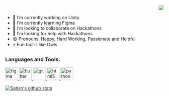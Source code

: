  <img align="right" src="https://i.ibb.co/5YHKsns/header.png"> <br>

- 🔭 I’m currently working on Unity
- 🌱 I’m currently learning Figma
- 👯 I’m looking to collaborate on Hackathons
- 🤔 I’m looking for help with Hackathons
- 😄 Pronouns: Happy, Hard Working, Passionate and Helpful
- ⚡ Fun fact: I like Owls

<h3 align="left">Languages and Tools:</h3>
<p align="left"> <a href="https://www.figma.com/" target="_blank"> <img src="https://www.vectorlogo.zone/logos/figma/figma-icon.svg" alt="figma" width="40" height="40"/> </a> <a href="https://flutter.dev" target="_blank"> <img src="https://www.vectorlogo.zone/logos/flutterio/flutterio-icon.svg" alt="flutter" width="40" height="40"/> </a> <a href="https://git-scm.com/" target="_blank"> <img src="https://www.vectorlogo.zone/logos/git-scm/git-scm-icon.svg" alt="git" width="40" height="40"/> </a> <a href="https://www.w3.org/html/" target="_blank"> <img src="https://image.flaticon.com/icons/png/512/1216/1216733.png" alt="html5" width="40" height="40"/> </a> <a href="https://www.python.org" target="_blank"> <img src="https://cdn3.iconfinder.com/data/icons/logos-and-brands-adobe/512/267_Python-512.png" alt="python" width="40" height="40"/> </a> </p>

<a href="https://github.com/GitSatishGarg/github-readme-stats">
  <img align="center" src="https://github-readme-stats.vercel.app/api?username=gitsatishgarg&show_icons=true&include_all_commits=true&theme=material-palenight" alt="Satish's github stats" />
</a>

